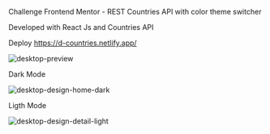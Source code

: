 Challenge Frontend Mentor - REST Countries API with color theme switcher

Developed with React Js and Countries API

Deploy https://d-countries.netlify.app/

![desktop-preview](https://user-images.githubusercontent.com/66961947/117393108-04f0ba00-aeb9-11eb-9b39-633c833871dd.jpg)

Dark Mode

![desktop-design-home-dark](https://user-images.githubusercontent.com/66961947/117393129-1043e580-aeb9-11eb-8198-a3bae6ff6f4f.jpg)

Ligth Mode

![desktop-design-detail-light](https://user-images.githubusercontent.com/66961947/117393139-176af380-aeb9-11eb-971f-aafa9e9fed44.jpg)


